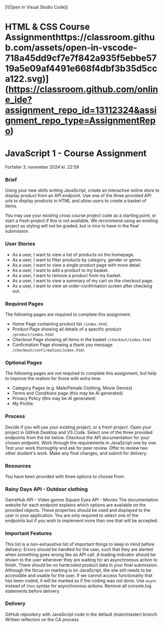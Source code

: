 [![Open in Visual Studio Code](
# HTML & CSS Course Assignmenthttps://classroom.github.com/assets/open-in-vscode-718a45dd9cf7e7f842a935f5ebbe5719a5e09af4491e668f4dbf3b35d5cca122.svg)](https://classroom.github.com/online_ide?assignment_repo_id=13112324&assignment_repo_type=AssignmentRepo)

# JavaScript 1 - Course Assignment
Forfaller 3. november 2024 kl. 22:59


### Brief
Using your new skills writing JavaScript, create an interactive online store to display product from an API endpoint. Use one of the three provided API urls to display products in HTML and allow users to create a basket of items.

You may use your existing cross course project code as a starting point, or start a fresh project if this is not available. We recommend using an existing project as styling will not be graded, but is nice to have in the final submission.

### User Stories
- As a user, I want to view a list of products on the homepage.
- As a user, I want to filter products by category, gender or genre.
- As a user, I want to view a single product page with more detail.
- As a user, I want to add a product to my basket.
- As a user, I want to remove a product from my basket.
- As a user, I want to view a summary of my cart on the checkout page.
- As a user, I want to view an order-confirmation screen after checking out.

### Required Pages
The following pages are required to complete this assignment.

- Home Page containing product list `/index.html`
- Product Page showing all details of a specific product `/product/index.html`
- Checkout Page showing all items in the basket `/checkout/index.html`
- Confirmation Page showing a thank you message `/checkout/confirmation/index.html`

### Optional Pages
The following pages are not required to complete this assignment, but help to improve the realism for those with extra time.

- Category Pages (e.g. Male/Female Clothing, Movie Genres)
- Terms and Conditions page (this may be AI generated)
- Privacy Policy (this may be AI generated)
- My Profile

### Process
Decide if you will use your existing project, or a fresh project.
Open your project in GitHub Desktop and VS Code.
Select one of the three provided endpoints from the list below.
Checkout the API documentation for your chosen endpoint.
Work through the requirements in JavaScript one by one.
Test your work thoroughly and ask for peer review.
Offer to review two other student's work.
Make any final changes, and submit for delivery.

### Resources
You have been provided with three options to choose from:

### Rainy Days API - Outdoor clothing
GameHub API - Video games
Square Eyes API - Movies
The documentation website for each endpoint explains which options are available on the provided objects. These properties should be used and displayed to the user in your application. You are only required to select one of the endpoints but if you wish to implement more than one that will be accepted.

### Important Features

This list is a non-exhaustive list of important things to keep in mind before delivery:
Errors should be handled for the user, such that they are alerted when something goes wrong like an API call.
A loading indicator should be shown to the user whenever they are waiting for an asynchronous action to finish.
There should be no hardcoded product data in your final submission.
Although the focus on marking is on JavaScript, the site still needs to be accessible and usable for the user. If we cannot access functionality that has been coded, it will be marked as if the coding was not done.
Use `async` instead of `then` syntax for asynchronous actions.
Remove all console.log statements before delivery.

### Delivery
GitHub repository with JavaScript code in the default (main/master) branch
Written reflection on the CA process
